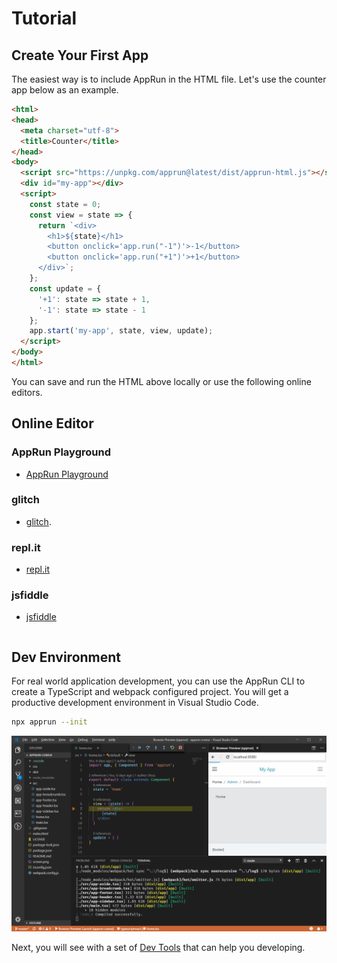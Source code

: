 # Tutorial

## Create Your First App

The easiest way is to include AppRun in the HTML file. Let's use the counter app below as an example.

```html
<html>
<head>
  <meta charset="utf-8">
  <title>Counter</title>
</head>
<body>
  <script src="https://unpkg.com/apprun@latest/dist/apprun-html.js"></script>
  <div id="my-app"></div>
  <script>
    const state = 0;
    const view = state => {
      return `<div>
        <h1>${state}</h1>
        <button onclick='app.run("-1")'>-1</button>
        <button onclick='app.run("+1")'>+1</button>
      </div>`;
    };
    const update = {
      '+1': state => state + 1,
      '-1': state => state - 1
    };
    app.start('my-app', state, view, update);
  </script>
</body>
</html>
```

You can save and run the HTML above locally or use the following online editors.


## Online Editor

### AppRun Playground
* [AppRun Playground](https://apprun.js.org/#play)

### glitch
* [glitch](https://glitch.com/~apprun-counter).

### repl.it
* [repl.it](https://repl.it/@yysun/apprun-counter)

### jsfiddle
* [jsfiddle](https://jsfiddle.net/ap1kgyeb/4)

```
```

## Dev Environment

For real world application development, you can use the AppRun CLI to create a TypeScript and webpack configured project. You will get a productive development environment in Visual Studio Code.

```sh
npx apprun --init
```

![debug](imgs/debug.png)


Next, you will see with a set of [Dev Tools](03-dev-tools) that can help you developing.